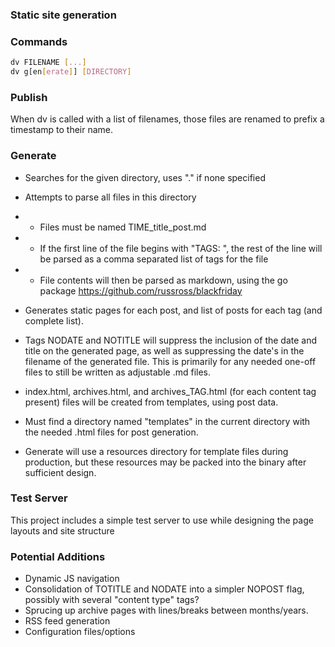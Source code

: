 ### Static site generation

### Commands
```bash
dv FILENAME [...]
dv g[en[erate]] [DIRECTORY]
```

### Publish
When dv is called with a list of filenames, those files are renamed to prefix a timestamp to their name.

### Generate
* Searches for the given directory, uses "." if none specified
* Attempts to parse all files in this directory
* * Files must be named TIME\_title\_post.md
* * If the first line of the file begins with "TAGS: ", the rest of the line will be parsed as a comma separated list of tags for the file
* * File contents will then be parsed as markdown, using the go package https://github.com/russross/blackfriday

* Generates static pages for each post, and list of posts for each tag (and complete list).
* Tags NODATE and NOTITLE will suppress the inclusion of the date and title on the generated page, as well as suppressing the date's in the filename of the generated file.  This is primarily for any needed one-off files to still be written as adjustable .md files.
* index.html, archives.html, and archives\_TAG.html (for each content tag present) files will be created from templates, using post data.
* Must find a directory named "templates" in the current directory with the needed .html files for post generation.
* Generate will use a resources directory for template files during production, but these resources may be packed into the binary after sufficient design.

### Test Server
This project includes a simple test server to use while designing the page layouts and site structure

### Potential Additions
* Dynamic JS navigation
* Consolidation of TOTITLE and NODATE into a simpler NOPOST flag, possibly with several "content type" tags?
* Sprucing up archive pages with lines/breaks between months/years.
* RSS feed generation
* Configuration files/options
